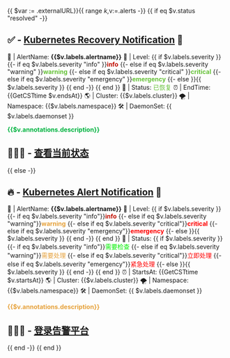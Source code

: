 {{ $var := .externalURL}}{{ range $k,$v:=.alerts -}}
{{ if eq $v.status "resolved" -}}
## ✅ - [Kubernetes Recovery Notification]({{$v.generatorURL}}) 🤖

📢 | AlertName: **{{$v.labels.alertname}}**
🎯 | Level: {{ if $v.labels.severity }}
{{- if eq $v.labels.severity "info" }}<font color="comment">**info**</font>
{{- else if eq $v.labels.severity "warning" }}<font color="#67C23A">**warning**</font>
{{- else if eq $v.labels.severity "critical" }}<font color="#67C23A">**critical**</font>
{{- else if eq $v.labels.severity "emergency" }}<font color="#67C23A">**emergency**</font>
{{- else }}{{ $v.labels.severity }}
{{ end -}}
{{ end }}
💬 | Status: <font color="#67C23A">已恢复</font>
⏰ | EndTime: {{GetCSTtime $v.endsAt}}
🌎 | Cluster: {{$v.labels.cluster}}
🌪️ | Namespace: {{$v.labels.namespace}}
🛠️ | DaemonSet: {{ $v.labels.daemonset }}

<font color="#02b340">**{{$v.annotations.description}}**</font>

## 👨🏻‍💻 - [查看当前状态]({{$v.generatorURL}}) 
{{ else -}}

## 🔥 - [Kubernetes Alert Notification]({{$v.generatorURL}}) 🤖

📢 | AlertName: **{{$v.labels.alertname}}**
🎯 | Level: {{ if $v.labels.severity }}
{{- if eq $v.labels.severity "info"}}<font color="comment">**info**</font>
{{- else if eq $v.labels.severity "warning"}}<font color="#E6A23C">**warning**</font>
{{- else if eq $v.labels.severity "critical"}}<font color="#FF0000">**critical**</font>
{{- else if eq $v.labels.severity "emergency"}}<font color="#FF0000">**emergency**</font>
{{- else }}{{ $v.labels.severity }}
{{ end -}}
{{ end }}
💬 | Status: {{ if $v.labels.severity }}
{{- if eq $v.labels.severity "info"}}<font color="info">需要检查</font>
{{- else if eq $v.labels.severity "warning"}}<font color="#E6A23C">需要处理</font>
{{- else if eq $v.labels.severity "critical"}}<font color="#FF0000">立即处理</font>
{{- else if eq $v.labels.severity "emergency"}}<font color="#FF0000">紧急处理</font>
{{- else }}{{ $v.labels.severity }}
{{ end -}}
{{ end }}
⏰ | StartsAt: {{GetCSTtime $v.startsAt}}
🌎 | Cluster: {{$v.labels.cluster}}
🌪️ | Namespace: {{$v.labels.namespace}}
🛠️ | DaemonSet: {{ $v.labels.daemonset }}

<font color="#E6A23C">**{{$v.annotations.description}}**</font>

## 👨🏻‍💻 - [登录告警平台]({{$var}}) 
{{ end -}}
{{ end }}
